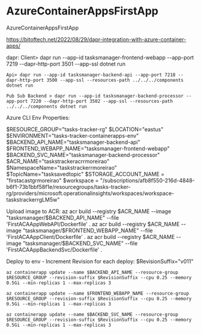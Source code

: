 # AzureContainerAppsFirstApp
AzureContainerAppsFirstApp

https://bitoftech.net/2022/08/29/dapr-integration-with-azure-container-apps/


dapr:
    Client> dapr run --app-id tasksmanager-frontend-webapp --app-port 7219 --dapr-http-port 3501 --app-ssl dotnet run 

    Api> dapr run --app-id tasksmanager-backend-api --app-port 7218 --dapr-http-port 3500 --app-ssl --resources-path ../../../components dotnet run

    Pub Sub Backend > dapr run --app-id tasksmanager-backend-processor --app-port 7220 --dapr-http-port 3502 --app-ssl --resources-path ../../../components dotnet run

Azure CLI Env Properties:

$RESOURCE_GROUP="tasks-tracker-rg"
$LOCATION="eastus"
$ENVIRONMENT="tasks-tracker-containerapps-env"
$BACKEND_API_NAME="tasksmanager-backend-api"
$FRONTEND_WEBAPP_NAME="tasksmanager-frontend-webapp"
$BACKEND_SVC_NAME="tasksmanager-backend-processor"
$ACR_NAME="taskstrackeracrrmoreirao"
$NamespaceName="taskstrackerrmoreirao"
$TopicName="tasksavedtopic"
$STORAGE_ACCOUNT_NAME = "firstacastgrmoreirao"
$workspace = "/subscriptions/afb8f550-216d-4848-b6f1-73b1bbf58f1e/resourcegroups/tasks-tracker-rg/providers/microsoft.operationalinsights/workspaces/workspace-taskstrackerrgLM5w"


Upload image to ACR:
    az acr build --registry $ACR_NAME --image "tasksmanager/$BACKEND_API_NAME" --file 'FirstACAAppWebAPI/Dockerfile' . 
    az acr build --registry $ACR_NAME --image "tasksmanager/$FRONTEND_WEBAPP_NAME" --file 'FirstACAAppClient/Dockerfile' . 
    az acr build --registry $ACR_NAME --image "tasksmanager/$BACKEND_SVC_NAME" --file 'FirstACAAppBackendSvc/Dockerfile' . 


Deploy to env - Increment Revision for each deploy:
    $RevisionSuffix="v011"

    az containerapp update --name $BACKEND_API_NAME --resource-group $RESOURCE_GROUP --revision-suffix $RevisionSuffix --cpu 0.25 --memory 0.5Gi --min-replicas 1 --max-replicas 3

    az containerapp update --name $FRONTEND_WEBAPP_NAME --resource-group $RESOURCE_GROUP --revision-suffix $RevisionSuffix --cpu 0.25 --memory 0.5Gi --min-replicas 1 --max-replicas 3

    az containerapp update --name $BACKEND_SVC_NAME --resource-group $RESOURCE_GROUP --revision-suffix $RevisionSuffix --cpu 0.25 --memory 0.5Gi --min-replicas 1 --max-replicas 3
        